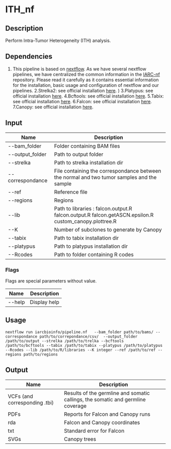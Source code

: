 # ITH_nf #

## Description ##
Perform Intra-Tumor Heterogeneity (ITH) analysis.

## Dependencies ##
1. This pipeline is based on [nextflow](https://www.nextflow.io). As we have several nextflow pipelines, we have centralized the common information in the [IARC-nf](https://github.com/IARCbioinfo/IARC-nf) repository. Please read it carefully as it contains essential information for the installation, basic usage and configuration of nextflow and our pipelines.
2.Strelka2: see official installation [here](https://github.com/Illumina/strelka). )
3.Platypus: see official installation [here](http://www.well.ox.ac.uk/platypus). 
4.Bcftools: see official installation [here](https://samtools.github.io/bcftools/bcftools.html). 
5.Tabix: see official installation [here](http://www.htslib.org/doc/tabix.html). 
6.Falcon: see official installation [here](https://omictools.com/falcon-3-tool). 
7.Canopy: see official installation [here](https://github.com/yuchaojiang/Canopy). 

## Input ## 

**Name**         | **Description**
---------------  | -------------
--bam_folder     |  Folder containing BAM files
--output_folder  |  Path to output folder
--strelka        | Path to strelka installation dir
--correspondance | File containing the correspondance between the normal and two tumor samples and the sample
--ref            | Reference file
--regions        | Regions 
--lib            | Path to libraries : falcon.output.R falcon.output.R falcon.getASCN.epsilon.R custom_canopy.plottree.R
--K              | Number of subclones to generate by Canopy
--tabix          |	Path to tabix installation dir
--platypus		   |	Path to platypus installation dir
--Rcodes 			   |	Path to folder containing R codes 




### Flags ###

Flags are special parameters without value.

**Name**      | **Description**
------------- | -------------
--help        | Display help



## Usage ##

`nextflow run iarcbioinfo/pipeline.nf   --bam_folder path/to/bams/ --correspondance path/to/correpondance/csv/  --output_folder /path/to/output --strelka /path/to/trelka --bcftools  /path/to/bcftools --tabix /path/to/tabix --platypus /path/to/platypus --Rcodes --lib /path/to/R/libraries --K integer --ref /path/to/ref --regions path/to/regions`


## Output ##

**Name**                             | **Description**
-------------------------------------| -------------
 VCFs (and corresponding .tbi)       | Results of the germline and somatic callings, the somatic and germline coverage
 PDFs                                | Reports for Falcon and Canopy runs
 rda                                 | Falcon and Canopy coordinates
 txt                                 | Standard error for Falcon
 SVGs                                | Canopy trees
